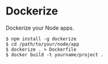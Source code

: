 # Dockerize

Dockerize your Node apps. 

```
$ npm install -g dockerize
$ cd /path/to/your/node/app
$ dockerize . > Dockerfile
$ docker build -t yourname/project .
```